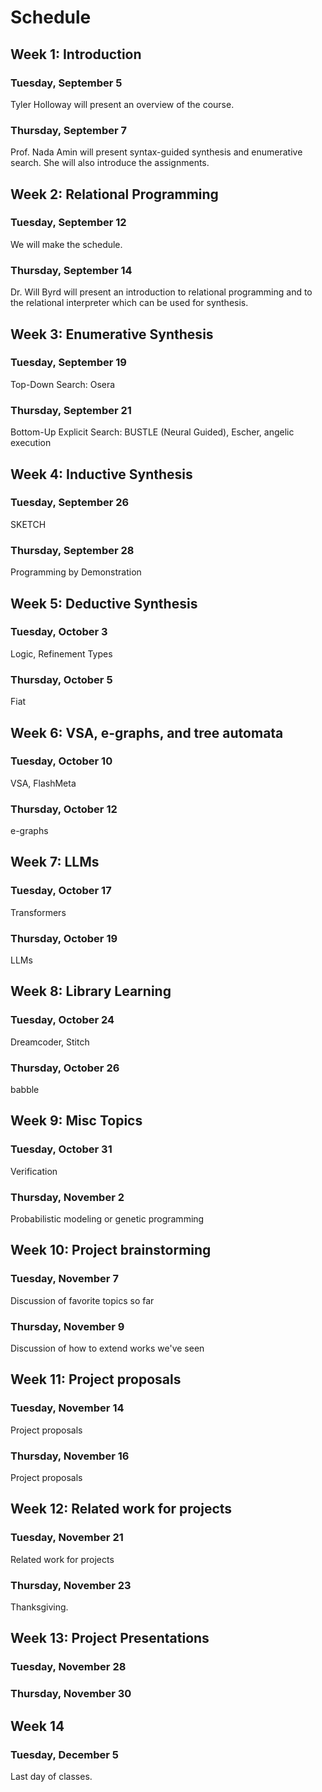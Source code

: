 # Schedule

## Week 1: Introduction

### Tuesday, September 5

Tyler Holloway will present an overview of the course.

### Thursday, September 7

Prof. Nada Amin will present syntax-guided synthesis and enumerative search.
She will also introduce the assignments.

## Week 2: Relational Programming

### Tuesday, September 12

We will make the schedule.

### Thursday, September 14

Dr. Will Byrd will present an introduction to relational programming and to the relational interpreter which can be used for synthesis.

## Week 3: Enumerative Synthesis

### Tuesday, September 19

Top-Down Search: Osera

### Thursday, September 21

Bottom-Up Explicit Search: BUSTLE (Neural Guided), Escher, angelic execution

## Week 4: Inductive Synthesis

### Tuesday, September 26

SKETCH

### Thursday, September 28

Programming by Demonstration

## Week 5: Deductive Synthesis

### Tuesday, October 3

Logic, Refinement Types

### Thursday, October 5

Fiat

## Week 6: VSA, e-graphs, and tree automata

### Tuesday, October 10

VSA, FlashMeta

### Thursday, October 12

e-graphs

## Week 7: LLMs

### Tuesday, October 17

Transformers

### Thursday, October 19

LLMs

## Week 8: Library Learning

### Tuesday, October 24

Dreamcoder, Stitch

### Thursday, October 26

babble

## Week 9: Misc Topics

### Tuesday, October 31

Verification

### Thursday, November 2

Probabilistic modeling or genetic programming

## Week 10: Project brainstorming

### Tuesday, November 7

Discussion of favorite topics so far

### Thursday, November 9

Discussion of how to extend works we've seen

## Week 11: Project proposals

### Tuesday, November 14

Project proposals

### Thursday, November 16

Project proposals

## Week 12: Related work for projects

### Tuesday, November 21

Related work for projects

### Thursday, November 23

Thanksgiving.

## Week 13: Project Presentations

### Tuesday, November 28

### Thursday, November 30

## Week 14

### Tuesday, December 5

Last day of classes.
